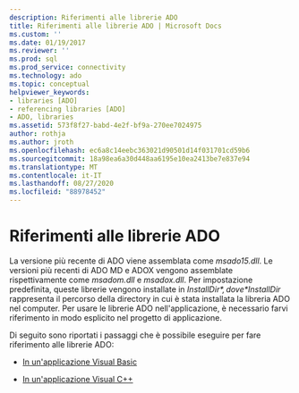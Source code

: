 ```yaml
---
description: Riferimenti alle librerie ADO
title: Riferimenti alle librerie ADO | Microsoft Docs
ms.custom: ''
ms.date: 01/19/2017
ms.reviewer: ''
ms.prod: sql
ms.prod_service: connectivity
ms.technology: ado
ms.topic: conceptual
helpviewer_keywords:
- libraries [ADO]
- referencing libraries [ADO]
- ADO, libraries
ms.assetid: 573f8f27-babd-4e2f-bf9a-270ee7024975
author: rothja
ms.author: jroth
ms.openlocfilehash: ec6a8c14eebc363021d90501d14f031701cd59b6
ms.sourcegitcommit: 18a98ea6a30d448aa6195e10ea2413be7e837e94
ms.translationtype: MT
ms.contentlocale: it-IT
ms.lasthandoff: 08/27/2020
ms.locfileid: "88978452"
---
```

# <a name="referencing-the-ado-libraries"></a>Riferimenti alle librerie ADO
La versione più recente di ADO viene assemblata come *msado15.dll*. Le versioni più recenti di ADO MD e ADOX vengono assemblate rispettivamente come *msadom.dll* e *msadox.dll*. Per impostazione predefinita, queste librerie vengono installate in *$InstallDir*, dove *$InstallDir* rappresenta il percorso della directory in cui è stata installata la libreria ADO nel computer. Per usare le librerie ADO nell'applicazione, è necessario farvi riferimento in modo esplicito nel progetto di applicazione.  
  
 Di seguito sono riportati i passaggi che è possibile eseguire per fare riferimento alle librerie ADO:  
  
-   [In un'applicazione Visual Basic](./referencing-the-ado-libraries-in-a-visual-basic-6-application.md)  
  
-   [In un'applicazione Visual C++](./referencing-the-ado-libraries-in-a-visual-c-application.md)